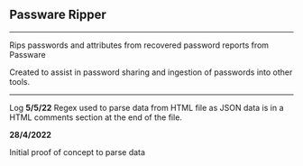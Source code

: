 ## Passware Ripper

---

Rips passwords and attributes from recovered password reports from Passware

Created to assist in password sharing and ingestion of passwords into other tools.

----

Log
**5/5/22**
Regex used to parse data from HTML file as JSON data is in a HTML comments section at the end of the file.

**28/4/2022**

Initial proof of concept to parse data
